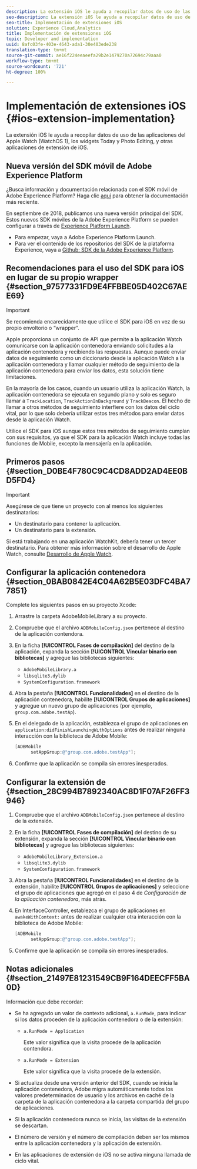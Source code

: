 ```yaml
---
description: La extensión iOS le ayuda a recopilar datos de uso de las aplicaciones del Apple Watch (WatchOS 1), los widgets Today y Photo Editing, y otras aplicaciones de extensión de iOS.
seo-description: La extensión iOS le ayuda a recopilar datos de uso de las aplicaciones del Apple Watch (WatchOS 1), los widgets Today y Photo Editing, y otras aplicaciones de extensión de iOS.
seo-title: Implementación de extensiones iOS
solution: Experience Cloud,Analytics
title: Implementación de extensiones iOS
topic: Developer and implementation
uuid: 8afc03fe-403e-4643-ada1-30e403ede238
translation-type: tm+mt
source-git-commit: ae16f224eeaeefa29b2e1479270a72694c79aaa0
workflow-type: tm+mt
source-wordcount: '721'
ht-degree: 100%

---
```



# Implementación de extensiones iOS {#ios-extension-implementation}

La extensión iOS le ayuda a recopilar datos de uso de las aplicaciones del Apple Watch (WatchOS 1), los widgets Today y Photo Editing, y otras aplicaciones de extensión de iOS.

## Nueva versión del SDK móvil de Adobe Experience Platform

¿Busca información y documentación relacionada con el SDK móvil de Adobe Experience Platform? Haga clic [aquí](https://aep-sdks.gitbook.io/docs/) para obtener la documentación más reciente.

En septiembre de 2018, publicamos una nueva versión principal del SDK. Estos nuevos SDK móviles de la Adobe Experience Platform se pueden configurar a través de [Experience Platform Launch](https://www.adobe.com/es/experience-platform/launch.html).

* Para empezar, vaya a Adobe Experience Platform Launch.
* Para ver el contenido de los repositorios del SDK de la plataforma Experience, vaya a [Github: SDK de la Adobe Experience Platform](https://github.com/Adobe-Marketing-Cloud/acp-sdks).

## Recomendaciones para el uso del SDK para iOS en lugar de su propio wrapper {#section_97577331FD9E4FFBBE05D402C67AEE69}

>[!IMPORTANT]
>
>Se recomienda encarecidamente que utilice el SDK para iOS en vez de su propio envoltorio o “wrapper”.

Apple proporciona un conjunto de API que permite a la aplicación Watch comunicarse con la aplicación contenedora enviando solicitudes a la aplicación contenedora y recibiendo las respuestas. Aunque puede enviar datos de seguimiento como un diccionario desde la aplicación Watch a la aplicación contenedora y llamar cualquier método de seguimiento de la aplicación contenedora para enviar los datos, esta solución tiene limitaciones.

En la mayoría de los casos, cuando un usuario utiliza la aplicación Watch, la aplicación contenedora se ejecuta en segundo plano y solo es seguro llamar a `TrackLocation`, `TrackActionInBackground` y `TrackBeacon`. El hecho de llamar a otros métodos de seguimiento interfiere con los datos del ciclo vital, por lo que solo debería utilizar estos tres métodos para enviar datos desde la aplicación Watch.

Utilice el SDK para iOS aunque estos tres métodos de seguimiento cumplan con sus requisitos, ya que el SDK para la aplicación Watch incluye todas las funciones de Mobile, excepto la mensajería en la aplicación.

## Primeros pasos {#section_D0BE4F780C9C4CD8ADD2AD4EE0BD5FD4}

>[!IMPORTANT]
>
>Asegúrese de que tiene un proyecto con al menos los siguientes destinatarios:
>
>* Un destinatario para contener la aplicación.
>* Un destinatario para la extensión.

>



Si está trabajando en una aplicación WatchKit, debería tener un tercer destinatario. Para obtener más información sobre el desarrollo de Apple Watch, consulte [Desarrollo de Apple Watch](https://developer.apple.com/library/ios/documentation/General/Conceptual/WatchKitProgrammingGuide/index.html#//apple_ref/doc/uid/TP40014969-CH8-SW1).

## Configurar la aplicación contenedora {#section_0BAB0842E4C04A62B5E03DFC4BA77851}

Complete los siguientes pasos en su proyecto Xcode:

1. Arrastre la carpeta AdobeMobileLibrary a su proyecto.
1. Compruebe que el archivo `ADBMobileConfig.json` pertenece al destino de la aplicación contendora.
1. En la ficha **[!UICONTROL Fases de compilación]** del destino de la aplicación, expanda la sección **[!UICONTROL Vincular binario con bibliotecas]** y agregue las bibliotecas siguientes:

   * `AdobeMobileLibrary.a`
   * `libsqlite3.dylib`
   * `SystemConfiguration.framework`

1. Abra la pestaña **[!UICONTROL Funcionalidades]** en el destino de la aplicación contenedora, habilite **[!UICONTROL Grupos de aplicaciones]** y agregue un nuevo grupo de aplicaciones (por ejemplo, `group.com.adobe.testAp`).

1. En el delegado de la aplicación, establezca el grupo de aplicaciones en `application:didFinishLaunchingWithOptions` antes de realizar ninguna interacción con la biblioteca de Adobe Mobile:

   ```objective-c
   [ADBMobile 
         setAppGroup:@"group.com.adobe.testApp"];
   ```

1. Confirme que la aplicación se compila sin errores inesperados.

## Configurar la extensión de {#section_28C994B7892340AC8D1F07AF26FF3946}

1. Compruebe que el archivo `ADBMobileConfig.json` pertenece al destino de la extensión.
1. En la ficha **[!UICONTROL Fases de compilación]** del destino de su extensión, expanda la sección **[!UICONTROL Vincular binario con bibliotecas]** y agregue las bibliotecas siguientes:

   * `AdobeMobileLibrary_Extension.a`
   * `libsqlite3.dylib`
   * `SystemConfiguration.framework`

1. Abra la pestaña **[!UICONTROL Funcionalidades]** en el destino de la extensión, habilite **[!UICONTROL Grupos de aplicaciones]** y seleccione el grupo de aplicaciones que agregó en el paso 4 de *Configuración de la aplicación contenedora*, más atrás.

1. En InterfaceController, establezca el grupo de aplicaciones en `awakeWithContext:` antes de realizar cualquier otra interacción con la biblioteca de Adobe Mobile:

   ```objective-c
   [ADBMobile 
         setAppGroup:@"group.com.adobe.testApp"];
   ```

1. Confirme que la aplicación se compila sin errores inesperados.

## Notas adicionales {#section_21497E81231549CB9F164DEECFF5BA0D}

Información que debe recordar:

* Se ha agregado un valor de contexto adicional, `a.RunMode`, para indicar si los datos proceden de la aplicación contenedora o de la extensión:

   * `a.RunMode = Application`

      Este valor significa que la visita procede de la aplicación contendora.
   * `a.RunMode = Extension`

      Este valor significa que la visita procede de la extensión.

* Si actualiza desde una versión anterior del SDK, cuando se inicia la aplicación contenedora, Adobe migra automáticamente todos los valores predeterminados de usuario y los archivos en caché de la carpeta de la aplicación contenedora a la carpeta compartida del grupo de aplicaciones.
* Si la aplicación contenedora nunca se inicia, las visitas de la extensión se descartan.
* El número de versión y el número de compilación deben ser los mismos entre la aplicación contenedora y la aplicación de extensión.
* En las aplicaciones de extensión de iOS no se activa ninguna llamada de ciclo vital.

